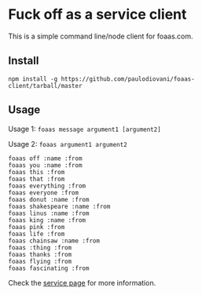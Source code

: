 # Fuck off as a service client

This is a simple command line/node client for foaas.com.

## Install

    npm install -g https://github.com/paulodiovani/foaas-client/tarball/master

## Usage

Usage 1: `foaas message argument1 [argument2]`

Usage 2: `foaas argument1 argument2`

    foaas off :name :from
    foaas you :name :from
    foaas this :from
    foaas that :from
    foaas everything :from
    foaas everyone :from
    foaas donut :name :from
    foaas shakespeare :name :from
    foaas linus :name :from
    foaas king :name :from
    foaas pink :from
    foaas life :from
    foaas chainsaw :name :from
    foaas :thing :from
    foaas thanks :from
    foaas flying :from
    foaas fascinating :from

Check the [service page](http://foaas.com) for more information.
